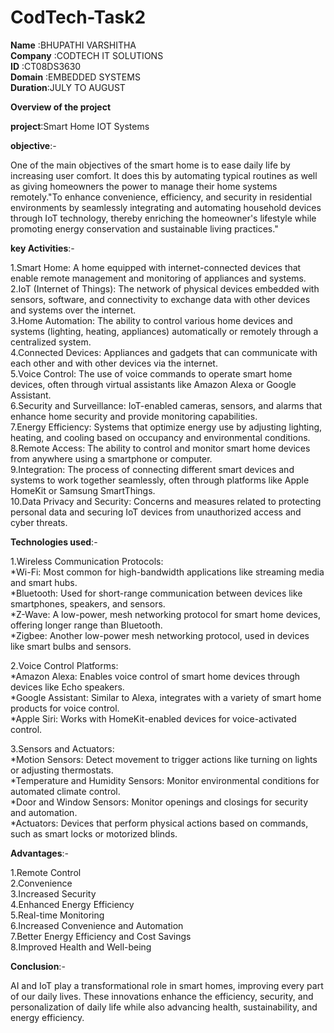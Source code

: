 # CodTech-Task2
**Name**    :BHUPATHI VARSHITHA<br>
**Company** :CODTECH IT SOLUTIONS<br>
**ID**      :CT08DS3630<br>
**Domain**  :EMBEDDED SYSTEMS<br>
**Duration**:JULY TO AUGUST<br>

**Overview of the project**

**project**:Smart Home IOT Systems

**objective**:-<br>

One of the main objectives of the smart home is to ease daily life by increasing user comfort. It does this by automating typical routines as well as giving homeowners the power to manage their home systems remotely."To enhance convenience, efficiency, and security in residential environments by seamlessly integrating and automating household devices through IoT technology, thereby enriching the homeowner's lifestyle while promoting energy conservation and sustainable living practices."


**key Activities**:- <br>

1.Smart Home: A home equipped with internet-connected devices that enable remote management and monitoring of appliances and systems.<br>
2.IoT (Internet of Things): The network of physical devices embedded with sensors, software, and connectivity to exchange data with other devices and systems over the internet.<br>
3.Home Automation: The ability to control various home devices and systems (lighting, heating, appliances) automatically or remotely through a centralized system.<br>
4.Connected Devices: Appliances and gadgets that can communicate with each other and with other devices via the internet.<br>
5.Voice Control: The use of voice commands to operate smart home devices, often through virtual assistants like Amazon Alexa or Google Assistant.<br>
6.Security and Surveillance: IoT-enabled cameras, sensors, and alarms that enhance home security and provide monitoring capabilities.<br>
7.Energy Efficiency: Systems that optimize energy use by adjusting lighting, heating, and cooling based on occupancy and environmental conditions.<br>
8.Remote Access: The ability to control and monitor smart home devices from anywhere using a smartphone or computer.<br>
9.Integration: The process of connecting different smart devices and systems to work together seamlessly, often through platforms like Apple HomeKit or Samsung SmartThings.<br>
10.Data Privacy and Security: Concerns and measures related to protecting personal data and securing IoT devices from unauthorized access and cyber threats.<br>

**Technologies used**:-<br>

1.Wireless Communication Protocols:<br>
*Wi-Fi: Most common for high-bandwidth applications like streaming media and smart hubs.<br>
*Bluetooth: Used for short-range communication between devices like smartphones, speakers, and sensors.<br>
*Z-Wave: A low-power, mesh networking protocol for smart home devices, offering longer range than Bluetooth.<br>
*Zigbee: Another low-power mesh networking protocol, used in devices like smart bulbs and sensors.<br>

2.Voice Control Platforms:<br>
*Amazon Alexa: Enables voice control of smart home devices through devices like Echo speakers.<br>
*Google Assistant: Similar to Alexa, integrates with a variety of smart home products for voice control.<br>
*Apple Siri: Works with HomeKit-enabled devices for voice-activated control.<br>

3.Sensors and Actuators:<br>
*Motion Sensors: Detect movement to trigger actions like turning on lights or adjusting thermostats.<br>
*Temperature and Humidity Sensors: Monitor environmental conditions for automated climate control.<br>
*Door and Window Sensors: Monitor openings and closings for security and automation.<br>
*Actuators: Devices that perform physical actions based on commands, such as smart locks or motorized blinds.<br>

**Advantages**:-<br>

1.Remote Control<br>
2.Convenience<br>
3.Increased Security<br>
4.Enhanced Energy Efficiency<br>
5.Real-time Monitoring<br>
6.Increased Convenience and Automation<br>
7.Better Energy Efficiency and Cost Savings<br>
8.Improved Health and Well-being<br>

**Conclusion**:-<br>

AI and IoT play a transformational role in smart homes, improving every part of our daily lives. These innovations enhance the efficiency, security, and personalization of daily life while also advancing health, sustainability, and energy efficiency.


